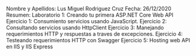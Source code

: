 Nombre y Apellidos: Lus Miguel Rodriguez Cruz 
Fecha: 26/12/2020 
Resumen: Laboratorio 1: Creando tu primera ASP.NET Core Web API
          Ejercicio 1: Consumiento servicios usando JavaScript. 
          Ejercicio 2: Consultando servicios usando HttpClient
          Ejercicio 3: Manejando requerimientos HTTP y respuestas a traves de excepciones.
          Ejercicio 4: Testeando requerimientos HTTP con Swagger
          Ejercicio 5: Hosting web API en IIS y IIS Express
